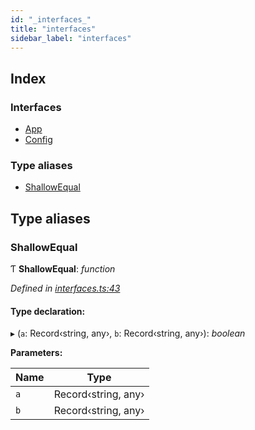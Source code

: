 ```yaml
---
id: "_interfaces_"
title: "interfaces"
sidebar_label: "interfaces"
---
```


## Index

### Interfaces

* [App](../interfaces/_interfaces_.app.md)
* [Config](../interfaces/_interfaces_.config.md)

### Type aliases

* [ShallowEqual](_interfaces_.md#shallowequal)

## Type aliases

###  ShallowEqual

Ƭ **ShallowEqual**: *function*

*Defined in [interfaces.ts:43](https://github.com/unadlib/reactant/blob/067ec7c4/packages/reactant/src/interfaces.ts#L43)*

#### Type declaration:

▸ (`a`: Record‹string, any›, `b`: Record‹string, any›): *boolean*

**Parameters:**

Name | Type |
------ | ------ |
`a` | Record‹string, any› |
`b` | Record‹string, any› |
